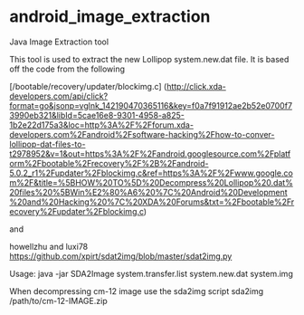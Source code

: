 # android_image_extraction
Java Image Extraction tool

This tool is used to extract the new Lollipop system.new.dat file.  It is based off the code from the following

[/bootable/recovery/updater/blockimg.c] (http://click.xda-developers.com/api/click?format=go&jsonp=vglnk_142190470365116&key=f0a7f91912ae2b52e0700f73990eb321&libId=5cae16e8-9301-4958-a825-1b2e22d175a3&loc=http%3A%2F%2Fforum.xda-developers.com%2Fandroid%2Fsoftware-hacking%2Fhow-to-conver-lollipop-dat-files-to-t2978952&v=1&out=https%3A%2F%2Fandroid.googlesource.com%2Fplatform%2Fbootable%2Frecovery%2F%2B%2Fandroid-5.0.2_r1%2Fupdater%2Fblockimg.c&ref=https%3A%2F%2Fwww.google.com%2F&title=%5BHOW%20TO%5D%20Decompress%20Lollipop%20.dat%20files%20%5BWin%E2%80%A6%20%7C%20Android%20Development%20and%20Hacking%20%7C%20XDA%20Forums&txt=%2Fbootable%2Frecovery%2Fupdater%2Fblockimg.c)

and

howellzhu and luxi78 
https://github.com/xpirt/sdat2img/blob/master/sdat2img.py


Usage: 
java -jar SDA2Image system.transfer.list system.new.dat system.img

When decompressing cm-12 image use the sda2img script 
sda2img /path/to/cm-12-IMAGE.zip


